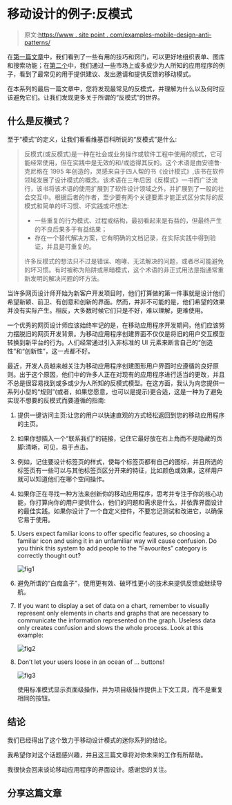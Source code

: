 # 移动设计的例子:反模式

> 原文:[https://www . site point . com/examples-mobile-design-anti-patterns/](https://www.sitepoint.com/examples-mobile-design-anti-patterns/)

在[第一篇文章](https://www.sitepoint.com/examples-mobile-design-patterns/)中，我们看到了一些有用的技巧和窍门，可以更好地组织表单、图库和搜索功能；在[第二个](https://www.sitepoint.com/examples-mobile-design-pattern-part-2/ "Examples of Mobile Design Pattern: Part 2")中，我们通过一些市场上或多或少为人所知的应用程序的例子，看到了最常见的用于提供建议、发出邀请和提供反馈的移动模式。

在本系列的最后一篇文章中，您将发现最常见的反模式，并理解为什么以及何时应该避免它们。让我们发现更多关于所谓的“反模式”的世界。

## 什么是反模式？

至于“模式”的定义，让我们看看维基百科所说的“反模式”是什么:

> 反模式(或反模式)是一种在社会或业务操作或软件工程中使用的模式，它可能经常使用，但在实践中是无效的和/或适得其反的。这个术语是由安德鲁·克尼格在 1995 年创造的，灵感来自于四人帮的书《设计模式》,该书在软件领域发展了设计模式的概念。该术语在三年后因《反模式》一书而广泛流行，该书将该术语的使用扩展到了软件设计领域之外，并扩展到了一般的社会交互中。根据后者的作者，至少要有两个关键要素才能正式区分实际的反模式和简单的坏习惯、坏实践或坏想法:
> 
> *   一些重复的行为模式、过程或结构，最初看起来是有益的，但最终产生的不良后果多于有益结果；
> *   存在一个替代解决方案，它有明确的文档记录，在实际实践中得到验证，并且是可重复的。
> 
> 许多反模式的想法只不过是错误、咆哮、无法解决的问题，或者尽可能避免的坏习惯。有时被称为陷阱或黑暗模式，这个术语的非正式用法是指通常重新发明的解决问题的坏方法。

当许多网页设计师开始为新客户开发项目时，他们打算做的第一件事就是设计他们希望新颖、前卫、有创意和创新的界面。然而，并非不可能的是，他们希望的效果并没有实际产生。相反，大多数时候它们只是不好，难以理解，更难使用。

一个优秀的网页设计师应该始终牢记的是，在移动应用程序开发期间，他们应该努力摆脱旧的网页开发背景。为移动应用程序创建界面不仅仅是将旧的用户交互模型转换到新平台的行为。人们经常通过引入非标准的 UI 元素来断言自己的“创造性”和“创新性”，这一点都不好。

最近，开发人员越来越关注为移动应用程序创建图形用户界面时应遵循的良好原则。出于这个原因，他们中的许多人正在对现有的应用程序进行适当的更改，并且不总是很容易找到或多或少为人所知的反模式模型。在这方面，我认为向您提供一系列小型的“规则”(或者，如果您愿意，也可以是提示)更合适，这是一种为了避免实现不想要的反模式而要遵循的指南:

1.  提供一键访问主页:让您的用户以快速直观的方式轻松返回到您的移动应用程序的主页。
2.  如果你想插入一个“联系我们”的链接，记住它最好放在右上角而不是隐藏的页脚:清晰，可见，易于点击。
3.  例如，记住要设计标签页的样式，使每个标签页都有自己的图标，并且所选的标签页有一些可以与其他标签页区分开来的特征，比如颜色或效果，这样用户就可以知道他们在哪个空间操作。
4.  如果你正在寻找一种方法来创新你的移动应用程序，思考并专注于你的核心功能，你打算向你的用户提供什么，他们的问题和需求是什么，并依靠界面设计的最佳实践。如果你设计了一个自定义控件，不要忘记测试和改进它，以确保它易于使用。
5.  Users expect familiar icons to offer specific features, so choosing a familiar icon and using it in an unfamiliar way will cause confusion. Do you think this system to add people to the “Favourites” category is correctly thought out?

    ![fig1](../Images/eeb01533441fb92648b1d86ff728b6eb.png)

6.  避免所谓的“白痴盒子”，使用更有效、破坏性更小的技术来提供反馈或继续导航。
7.  If you want to display a set of data on a chart, remember to visually represent only elements in charts and graphs that are necessary to communicate the information represented on the graph. Useless data only creates confusion and slows the whole process. Look at this example:

    ![fig2](../Images/a3ee22ff551e425d2039129a5058693a.png)

8.  Don’t let your users loose in an ocean of … buttons!

    ![fig3](../Images/c1f48dcd6798c4c3d0abc5565727650a.png)

    使用标准模式显示页面级操作，并为项目级操作提供上下文工具，而不是重复相同的按钮。

## 结论

我们已经得出了这个致力于移动设计模式的迷你系列的结论。

我希望你对这个话题感兴趣，并且这三篇文章将对你未来的工作有所帮助。

我很快会回来谈论移动应用程序的界面设计。感谢您的关注。

## 分享这篇文章